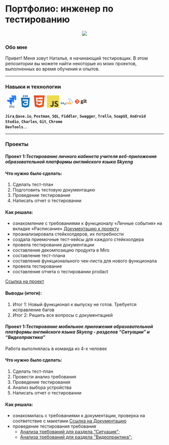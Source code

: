 <h1>Портфолио: инженер по тестированию</h1>

<div id="header" align="center">
  <img src="https://media.giphy.com/media/IoP0PvbbSWGAM/giphy.gif" ширина="10"/>
</div>
<h3>Обо мне</h3>
<p>Привет! Меня зовут Наталья, я начинающий тестировщик.
В этом репозитории вы можете найти некоторые из моих проектов, выполненных во время обучения и опытов.</p>

_______
<h3>Навыки и технологии</h3>
<div>
  <img src="https://github.com/devicons/devicon/blob/master/icons/jira/jira-original-wordmark.svg" title="Jira" alt="Jira" width="40" height="40"/> 
  <img src="https://github.com/devicons/devicon/blob/master/icons/css3/css3-plain-wordmark.svg" title="CSS3" alt="CSS" width="40" height="40"/> 
  <img src="https://github.com/devicons/devicon/blob/master/icons/html5/html5-original.svg" title="HTML5" alt="HTML" width="40" height="40"/>  
  <img src="https://github.com/devicons/devicon/blob/master/icons/javascript/javascript-original.svg" title="JavaScript" alt="JavaScript" width="40" height="40"/> 
  <img src="https://github.com/devicons/devicon/blob/master/icons/mysql/mysql-original-wordmark.svg" title="MySQL" alt="MySQL" width="40" height="40"/>  
  <img src="https://github.com/devicons/devicon/blob/master/icons/git/git-original-wordmark.svg" title="Git" **alt="Git" width="40" height="40"/>
</div>

<code>**Jira**</code>,<code>**Qase.io**</code>, <code>**Postman**</code>, <code>**SQL**</code>, <code>**Fiddler**</code>, <code>**Swagger**</code>, <code>**Trello**</code>, <code>**SoapUI**</code>, <code>**Android Studio**</code>, <code>**Charles**</code>, <code>**Git**</code>, <code>**Chrome DevTools**</code>...

______
<h3>Проекты</h3>

<h4>Проект 1:<em>Тестирование личного кабинета учителя веб-приложения образовательной платформы английского языка Skyeng</strong></em></h4>

#### Что нужно было сделать:

<ol>
  <li>Cделать тест-план</li>
  <li>Подготовить тестовую документацию</li>
  <li>Проведение тестирования</li>
  <li>Написать отчет о тестировании</li>
</ol>

#### Как решала: 
- ознакомление с требованиями к функционалу «Личные события» на вкладке «Расписание»
 [Документацию к проекту](https://skyengpublic.notion.site/6746e543d02c43879de0057cafe196b0)
- проанализировала стейкхолдеров, их потребности
- создала приемочные тест-кейсы для каждого стейкхолдера
- провела тестирование документации
- составление декомпозицию продукта в Miro
- составление тест-плана
- составление функционального чек-листа для нового функционала
- провела тестирование
- составление отчета о тестировании prodact

[Ссылка на проект](https://eremina.atlassian.net/l/cp/QfG4RPRi)

#### Выводы (итоги): 
<ol>
  <li>Итог 1: Новый функционал к выпуску не готов. Требуется исправление багов</li>
  <li>Итог 2: Решить все вопросы с документацией</li>
</ol>

<h4>Проект 1:<em>Тестирование мобильное приложения образовательной платформы английского языка Skyeng - разделов “Ситуации” и “Видеопрактика”</strong></em></h4> Работа выполнялась в команда из 4-х человек

#### Что нужно было сделать:
<ol>
  <li>Cделать тест-план</li>
  <li>Провести анализ требования</li>
  <li>Проведение тестирования</li>
  <li>Анализ выбора устройства</li>
  <li>Написать отчет о тестировании</li>
</ol>

#### Как решала: 
- ознакомилась с требованиями к документации, проверка на соответствие с макетами
[Ссылка на Документацию](https://skyengpublic.notion.site/baf9be1f58194ee684c3cb58db73e1a2)
- проведение тестирования требования
   - [Анализа требований для раздела "Ситуация";](https://docs.google.com/spreadsheets/d/1Uo2i24rsfoWZns42zGcxzFL0P2X10LM6vEohcNIPoYw/edit?pli=1#gid=0)
   - [Анализа требований для раздела "Видеопрактика";](https://docs.google.com/spreadsheets/d/1Uo2i24rsfoWZns42zGcxzFL0P2X10LM6vEohcNIPoYw/edit?pli=1#gid=0)
